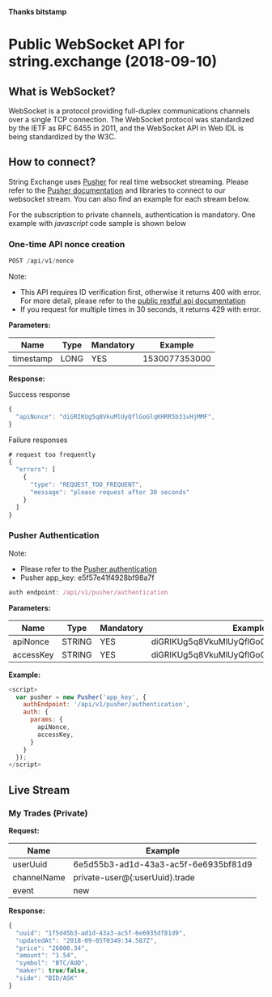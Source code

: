 **Thanks bitstamp**

# Public WebSocket API for string.exchange (2018-09-10)


## What is WebSocket?

WebSocket is a protocol providing full-duplex communications channels over a single TCP connection. The WebSocket protocol was standardized by the IETF as RFC 6455 in 2011, and the WebSocket API in Web IDL is being standardized by the W3C.

## How to connect?

String Exchange uses [Pusher](https://pusher.com/) for real time websocket streaming. Please refer to the [Pusher documentation](https://pusher.com/docs) and libraries to connect to our websocket stream. You can also find an example for each stream below.

For the subscription to private channels, authentication is mandatory. One example with *javascript* code sample is shown below

### One-time API nonce creation

```javascript
POST /api/v1/nonce
```

Note:
* This API requires ID verification first, otherwise it returns 400 with error. For more detail, please refer to the [public restful api documentation](https://github.com/blockchaintech-au/cex-api-docs/blob/master/rest-api.md)
* If you request for multiple times in 30 seconds, it returns 429 with error.

**Parameters:**

Name | Type | Mandatory | Example
------------ | ------------ | ------------ | ------------
timestamp | LONG | YES | 1530077353000 |

**Response:**

Success response
```javascript
{
  "apiNonce": "diGRIKUg5q8VkuMlUyQflGoGlqKHRR5b31vHjMMF",
}
```

Failure responses
```javascript
# request too frequently
{
  "errors": [
    {
      "type": "REQUEST_TOO_FREQUENT",
      "message": "please request after 30 seconds"
    }
  ]
}
```

### Pusher Authentication

Note:
* Please refer to the [Pusher authentication](https://pusher.com/docs/authenticating_users)
* Pusher app_key: e5f57e41f4928bf98a7f

```javascript
auth endpoint: /api/v1/pusher/authentication
```

**Parameters:**

Name | Type | Mandatory | Example
------------ | ------------ | ------------ | ------------
apiNonce | STRING | YES | diGRIKUg5q8VkuMlUyQflGoGlqKHRR5b31vHjMMF |
accessKey | STRING | YES | diGRIKUg5q8VkuMlUyQflGoGlqKHRR5b31vHjMMF |

**Example:**

```javascript
<script>
  var pusher = new Pusher('app_key', {
    authEndpoint: '/api/v1/pusher/authentication',
    auth: {
      params: {
        apiNonce,
        accessKey,
      }
    }
  });
</script>
```

## Live Stream

### My Trades (Private)

**Request:**

Name  | Example
------------ | ------------
userUuid | 6e5d55b3-ad1d-43a3-ac5f-6e6935bf81d9 |
channelName | private-user@{:userUuid}.trade |
event | new |

**Response:**

```javascript
{
  "uuid": "1f5d45b3-ad1d-43a3-ac5f-6e6935df81d9", 
  "updatedAt": "2018-09-05T0349:34.587Z", 
  "price": "26000.34", 
  "amount": "1.54", 
  "symbol": "BTC/AUD",
  "maker": true/false,
  "side": "BID/ASK"
}
```
